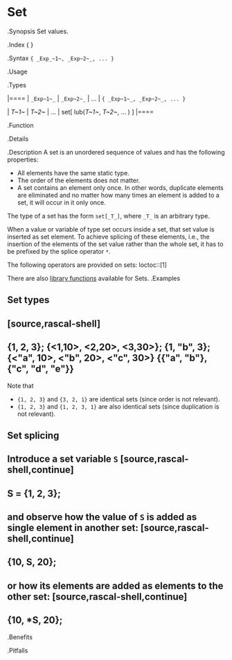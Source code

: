 # Set

.Synopsis
Set values.

.Index
{ }

.Syntax
`{ _Exp_~1~, _Exp~2~_, ... }`

.Usage

.Types


|====
|  `_Exp~1~_` |  `_Exp~2~_` |  ...  |  `{ _Exp~1~_, _Exp~2~_, ... }`   

| _T~1~_    | _T~2~_    |  ...  |  set[ lub(_T~1~_, _T~2~_, ... ) ] 
|====

.Function

.Details

.Description
A set is an unordered sequence of values and has the following properties:

*  All elements have the same static type.
*  The order of the elements does not matter.
*  A set contains an element only once. In other words, duplicate elements are eliminated and no 
  matter how many times an element is added to a set, it will occur in it only once.


The type of a set has the form `set[_T_]`,
where `_T_` is an arbitrary type.

When a value or variable of type set occurs inside a set, that set value is inserted as set element. 
To achieve splicing of these elements, i.e., the insertion of the elements of the set value rather than the whole set,
it has to be prefixed by the splice operator `*`.

The following operators are provided on sets:
loctoc::[1]

There are also [library functions]((Libraries:Prelude-Set)) available for Sets.
.Examples
##  Set types 

[source,rascal-shell]
----
{1, 2, 3};
{<1,10>, <2,20>, <3,30>};
{1, "b", 3};
{<"a", 10>, <"b", 20>, <"c", 30>}
{{"a", "b"}, {"c", "d", "e"}}
----
Note that

*  `{1, 2, 3}` and `{3, 2, 1}` are identical sets (since order is not relevant).
*  `{1, 2, 3}` and `{1, 2, 3, 1}` are also identical sets (since duplication is not relevant).



##  Set splicing 

Introduce a set variable `S`
[source,rascal-shell,continue]
----
S = {1, 2, 3};
----
and observe how the value of `S` is added as single element in another set:
[source,rascal-shell,continue]
----
{10, S, 20};
----
or how its elements are added as elements to the other set:
[source,rascal-shell,continue]
----
{10, *S, 20};
----

.Benefits

.Pitfalls

